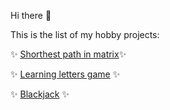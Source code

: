 Hi there 👋

This is the list of my hobby projects:

✨ [Shorthest path in matrix](https://bhodzic.github.io/shortest-path/)✨ 

✨ [Learning letters game](https://bhodzic.github.io/learning-letters/) ✨  

✨ [Blackjack](https://bhodzic.github.io/blackjack/) ✨  
